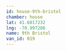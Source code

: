 ```yaml
---
id: house-9th-bristol
chamber: house
lat: 41.6017232
lng: -70.997286
name: 9th Bristol
van_id: 019
---
```

